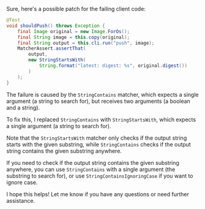Sure, here's a possible patch for the failing client code:
```java
@Test
void shouldPush() throws Exception {
    final Image original = new Image.ForOs();
    final String image = this.copy(original);
    final String output = this.cli.run("push", image);
    MatcherAssert.assertThat(
        output,
        new StringStartsWith(
            String.format("latest: digest: %s", original.digest())
        )
    );
}
```
The failure is caused by the `StringContains` matcher, which expects a single argument (a string to search for), but receives two arguments (a boolean and a string).

To fix this, I replaced `StringContains` with `StringStartsWith`, which expects a single argument (a string to search for).

Note that the `StringStartsWith` matcher only checks if the output string starts with the given substring, while `StringContains` checks if the output string contains the given substring anywhere.

If you need to check if the output string contains the given substring anywhere, you can use `StringContains` with a single argument (the substring to search for), or use `StringContainsIgnoringCase` if you want to ignore case.

I hope this helps! Let me know if you have any questions or need further assistance.